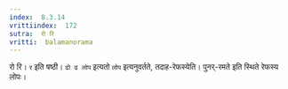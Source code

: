 ```yaml
---
index:  8.3.14
vrittiindex:  172
sutra:  रो रि
vritti:  balamanorama 
---
```


रो रि। `र` इति षष्ठी। `ढो ढ लोप` इत्यतो `लोप` इत्यनुवर्तते, तदाह-रेफस्येति। पुनर्-रमते इति स्थिते रेफस्य लोपः।

